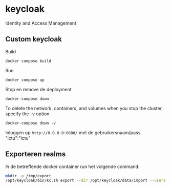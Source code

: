 # keycloak

Identity and Access Management

## Custom keycloak

Build

```shell
docker compose build
```

Run

```shell
docker compose up
```

Stop en remove de deployment

```shell
docker-compose down
```

To delete the network, containers, and volumes when you stop the cluster, specify the -v option

```shell
docker-compose down -v
```

Inloggen op ```http://0.0.0.0:8080/``` met de gebruikersnaam/pass "ictu":"ictu"


## Exporteren realms
_In_ de betreffende docker container run het volgende command:
```bash
mkdir -p /tmp/export
/opt/keycloak/bin/kc.sh export --dir /opt/keycloak/data/import --users realm_file
```